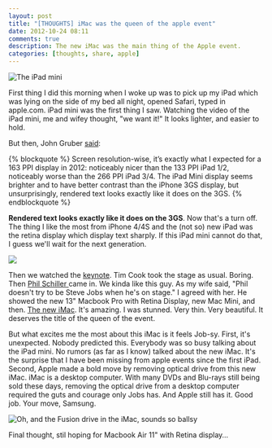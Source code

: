 ```yaml
---
layout: post
title: "[THOUGHTS] iMac was the queen of the apple event"
date: 2012-10-24 08:11
comments: true
description: The new iMac was the main thing of the Apple event.
categories: [thoughts, share, apple]
---
```


![The iPad mini](http://f.cl.ly/items/1v1O2A290s0k0p0r2A1t/ipadmini.jpg)

First thing I did this morning when I woke up was to pick up my iPad which was lying on the side of my bed all night, opened Safari, typed in apple.com. iPad mini was the first thing I saw. Watching the video of the iPad mini, me and wifey thought, "we want it!" It looks lighter, and easier to hold.

<!-- more -->

But then, John Gruber [said](http://daringfireball.net/linked/2012/10/23/ipad-mini-dalrymple):

{% blockquote %}
Screen resolution-wise, it’s exactly what I expected for a 163 PPI display in 2012: noticeably nicer than the 133 PPI iPad 1/2, noticeably worse than the 266 PPI iPad 3/4. The iPad Mini display seems brighter and to have better contrast than the iPhone 3GS display, but unsurprisingly, rendered text looks exactly like it does on the 3GS.
{% endblockquote %}

**Rendered text looks exactly like it does on the 3GS**. Now that's a turn off. The thing I like the most from iPhone 4/4S and the (not so) new iPad was the retina display which display text sharply. If this iPad mini cannot do that, I guess we'll wait for the next generation.

![](http://f.cl.ly/items/0W142R2S1J3B080O1A0b/imac.jpg)

Then we watched the [keynote](http://www.apple.com/apple-events/october-2012/). Tim Cook took the stage as usual. Boring. Then [Phil Schiller ](http://en.wikipedia.org/wiki/Phil_Schiller)came in. We kinda like this guy. As my wife said, "Phil doesn't try to be Steve Jobs when he's on stage." I agreed with her. He showed the new 13" Macbook Pro with Retina Display, new Mac Mini, and then. [The new iMac](http://www.apple.com/imac/features/). It's amazing. I was stunned. Very thin. Very beautiful. It deserves the title of the queen of the event.

But what excites me the most about this iMac is it feels Job-sy. First, it's unexpected. Nobody predicted this. Everybody was so busy talking about the iPad mini. No rumors (as far as I know) talked about the new iMac. It's the surprise that I have been missing from apple events since the first iPad. Second, Apple made a bold move by removing optical drive from this new iMac. iMac is a desktop computer. With many DVDs and Blu-rays still being sold these days, removing the optical drive from a desktop computer required the guts and courage only Jobs has. And Apple still has it. Good job. Your move, Samsung.

![Oh, and the Fusion drive in the iMac, sounds so ballsy](http://mangapournous.m.a.pic.centerblog.net/050930180636_4.gif)

Final thought, stil hoping for Macbook Air 11" with Retina display…




